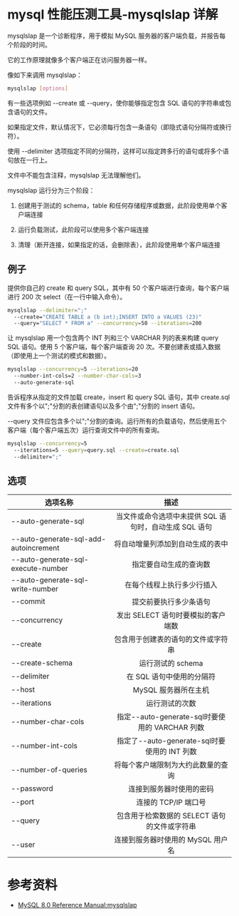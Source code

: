 # mysql 性能压测工具-mysqlslap 详解

mysqlslap 是一个诊断程序，用于模拟 MySQL 服务器的客户端负载，并报告每个阶段的时间。

它的工作原理就像多个客户端正在访问服务器一样。

像如下来调用 mysqlslap：

```bash
mysqlslap [options]
```

有一些选项例如 --create 或 --query，使你能够指定包含 SQL 语句的字符串或包含语句的文件。

如果指定文件，默认情况下，它必须每行包含一条语句（即隐式语句分隔符或换行符）。

使用 --delimiter 选项指定不同的分隔符，这样可以指定跨多行的语句或将多个语句放在一行上。

文件中不能包含注释，mysqlslap 无法理解他们。

mysqlslap 运行分为三个阶段：

1. 创建用于测试的 schema，table 和任何存储程序或数据，此阶段使用单个客户端连接

2. 运行负载测试，此阶段可以使用多个客户端连接

3. 清理（断开连接，如果指定的话，会删除表），此阶段使用单个客户端连接

## 例子

提供你自己的 create 和 query SQL，其中有 50 个客户端进行查询，每个客户端进行 200 次 select（在一行中输入命令）。

```bash
mysqlslap --delimiter=";"
  --create="CREATE TABLE a (b int);INSERT INTO a VALUES (23)"
  --query="SELECT * FROM a" --concurrency=50 --iterations=200
```

让 mysqlslap 用一个包含两个 INT 列和三个 VARCHAR 列的表来构建 query SQL 语句。使用 5 个客户端，每个客户端查询 20 次。不要创建表或插入数据（即使用上一个测试的模式和数据）。

```bash
mysqlslap --concurrency=5 --iterations=20
  --number-int-cols=2 --number-char-cols=3
  --auto-generate-sql
```

告诉程序从指定的文件加载 create，insert 和 query SQL 语句，其中 create.sql 文件有多个以";"分割的表创建语句以及多个由";"分割的 insert 语句。

--query 文件应包含多个以";"分割的查询。运行所有的负载语句，然后使用五个客户端（每个客户端五次）运行查询文件中的所有查询。

```bash
mysqlslap --concurrency=5
  --iterations=5 --query=query.sql --create=create.sql
  --delimiter=";"
```

## 选项

选项名称|描述
---|:--:
--auto-generate-sql|当文件或命令选项中未提供 SQL 语句时，自动生成 SQL 语句
--auto-generate-sql-add-autoincrement|将自动增量列添加到自动生成的表中
--auto-generate-sql-execute-number|指定要自动生成的查询数
--auto-generate-sql-write-number|在每个线程上执行多少行插入
--commit|提交前要执行多少条语句
--concurrency|发出 SELECT 语句时要模拟的客户端数
--create|包含用于创建表的语句的文件或字符串
--create-schema|运行测试的 schema
--delimiter|在 SQL 语句中使用的分隔符
--host|MySQL 服务器所在主机
--iterations|运行测试的次数
--number-char-cols|指定--auto-generate-sql时要使用的 VARCHAR 列数
--number-int-cols|指定了--auto-generate-sql时要使用的 INT 列数
--number-of-queries|将每个客户端限制为大约此数量的查询
--password|连接到服务器时使用的密码
--port|连接的 TCP/IP 端口号
--query|包含用于检索数据的 SELECT 语句的文件或字符串
--user|连接到服务器时使用的 MySQL 用户名

# 参考资料

- [MySQL 8.0 Reference Manual:mysqlslap](https://dev.mysql.com/doc/refman/8.0/en/mysqlslap.html)